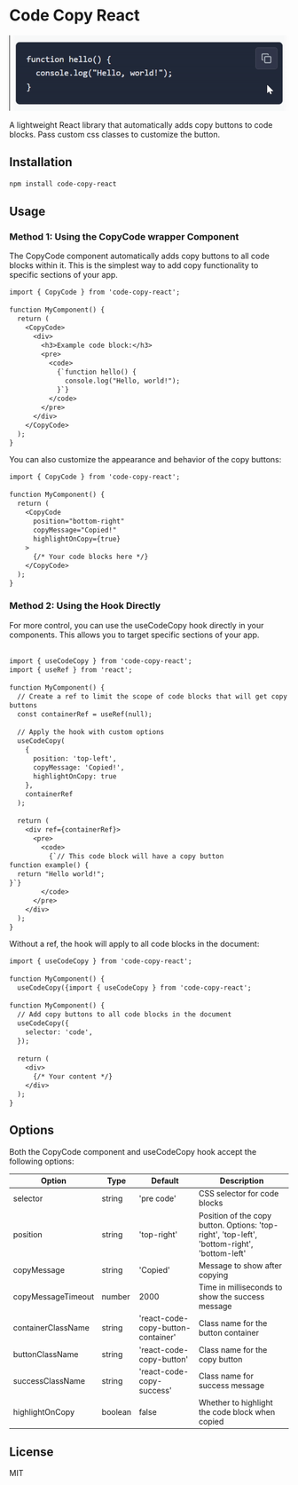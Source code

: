 # Code Copy React

![Copy Code Demo](https://github.com/rarar89/copy-code-react/blob/main/images/copy-code-block.gif?raw=true)

A lightweight React library that automatically adds copy buttons to code blocks. Pass custom css classes to customize the button.


## Installation

```bash
npm install code-copy-react
```

## Usage

### Method 1: Using the CopyCode wrapper Component

The CopyCode component automatically adds copy buttons to all code blocks within it. This is the simplest way to add copy functionality to specific sections of your app.

```tsx
import { CopyCode } from 'code-copy-react';

function MyComponent() {
  return (
    <CopyCode>
      <div>
        <h3>Example code block:</h3>
        <pre>
          <code>
            {`function hello() {
              console.log("Hello, world!");
            }`}
          </code>
        </pre>
      </div>
    </CopyCode>
  );
}

```

You can also customize the appearance and behavior of the copy buttons:

```tsx
import { CopyCode } from 'code-copy-react';

function MyComponent() {
  return (
    <CopyCode 
      position="bottom-right" 
      copyMessage="Copied!" 
      highlightOnCopy={true}
    >
      {/* Your code blocks here */}
    </CopyCode>
  );
}
```

### Method 2: Using the Hook Directly

For more control, you can use the useCodeCopy hook directly in your components. This allows you to target specific sections of your app.

```tsx

import { useCodeCopy } from 'code-copy-react';
import { useRef } from 'react';

function MyComponent() {
  // Create a ref to limit the scope of code blocks that will get copy buttons
  const containerRef = useRef(null);
  
  // Apply the hook with custom options
  useCodeCopy(
    { 
      position: 'top-left',
      copyMessage: 'Copied!',
      highlightOnCopy: true 
    }, 
    containerRef
  );
  
  return (
    <div ref={containerRef}>
      <pre>
        <code>
          {`// This code block will have a copy button
function example() {
  return "Hello world!";
}`}
        </code>
      </pre>
    </div>
  );
}

```
Without a ref, the hook will apply to all code blocks in the document:

```tsx
import { useCodeCopy } from 'code-copy-react';

function MyComponent() {
  useCodeCopy({import { useCodeCopy } from 'code-copy-react';

function MyComponent() {
  // Add copy buttons to all code blocks in the document
  useCodeCopy({ 
    selector: 'code',
  });
  
  return (
    <div>
      {/* Your content */}
    </div>
  );
}
```

## Options
Both the CopyCode component and useCodeCopy hook accept the following options:

| Option | Type | Default | Description |
|--------|------|---------|-------------|
| selector | string | 'pre code' | CSS selector for code blocks |
| position | string | 'top-right' | Position of the copy button. Options: 'top-right', 'top-left', 'bottom-right', 'bottom-left' |
| copyMessage | string | 'Copied' | Message to show after copying |
| copyMessageTimeout | number | 2000 | Time in milliseconds to show the success message |
| containerClassName | string | 'react-code-copy-button-container' | Class name for the button container |
| buttonClassName | string | 'react-code-copy-button' | Class name for the copy button |
| successClassName | string | 'react-code-copy-success' | Class name for success message |
| highlightOnCopy | boolean | false | Whether to highlight the code block when copied |

## License

MIT


